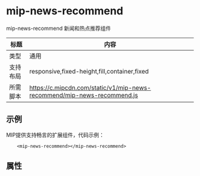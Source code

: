 # mip-news-recommend

mip-news-recommend 新闻和热点推荐组件

标题|内容
----|----
类型|通用
支持布局|responsive,fixed-height,fill,container,fixed
所需脚本|https://c.mipcdn.com/static/v1/mip-news-recommend/mip-news-recommend.js

## 示例

MIP提供支持畅言的扩展组件，代码示例：

```
	<mip-news-recommend></mip-news-recommend>
```

## 属性


